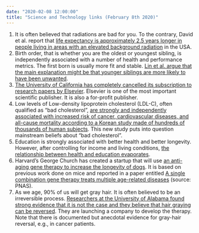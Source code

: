 ```yaml
---
date: "2020-02-08 12:00:00"
title: "Science and Technology links (February 8th 2020)"
---
```




1. It is often believed that radiations are bad for you. To the contrary, David et al. report that [life expectancy is approximately 2.5 years longer in people living in areas with an elevated background radiation](https://www.biorxiv.org/content/10.1101/832949v1) in the USA. 
1. Birth order, that is whether you are the oldest or youngest sibling, is independently associated with a number of health and performance metrics. The first born is usually more fit and stable. [Lin et al. argue that the main explanation might be that younger siblings are more likely to have been unwanted](https://link.springer.com/article/10.1007/s00148-019-00747-4).
1. [The University of California has completely cancelled its subscription to research papers by Elsevier](https://www.nature.com/articles/d41586-019-00758-x). Elsevier is one of the most important scientific publisher. It is also a for-profit publisher.
1. Low levels of Low-density lipoprotein cholesterol (LDL-C), often qualified as &ldquo;bad cholesterol&rdquo;, [are strongly and independently associated with increased risk of cancer, cardiovascular diseases, and all-cause mortality according to a Korean study made of hundreds of thousands of human subjects](https://pubmed.ncbi.nlm.nih.gov/31581520-low-levels-of-low-density-lipoprotein-cholesterol-and-mortality-outcomes-in-non-statin-users/). This new study puts into question mainstream beliefs about &ldquo;bad cholesterol&rdquo;.
1. Education is strongly associated with better health and better longevity. However, after controlling for income and living conditions, [the relationship between health and education evaporates](https://www.sciencedirect.com/science/article/abs/pii/S0277953620300496). 
1. Harvard&rsquo;s George Church has created a startup that will use [an anti-aging gene therapy to increase the longevity of dogs](https://cen.acs.org/pharmaceuticals/gene-therapy/anti-aginggene-therapy-trial-dogs/97/web/2019/11). It is based on previous work done on mice and reported in a paper entitled [A single combination gene therapy treats multiple age-related diseases](https://www.pnas.org/content/early/2019/10/31/1910073116) (source: PNAS).
1. As we age, 90% of us will get gray hair. It is often believed to be an irreversible process. [Researchers at the University of Alabama found strong evidence that it is not the case and they believe that hair graying can be reversed](https://www.uab.edu/reporter/research/discoveries-innovations/item/8990-going-gray-isn-t-a-one-way-trip-uab-researcher-exploring-ways-to-rejuvenate-gray-hairs/). They are launching a company to develop the therapy. Note that there is documented but anecdotal evidence for gray-hair reversal, e.g., in cancer patients. 


